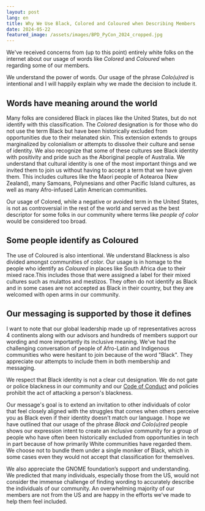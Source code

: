 ```yaml
---
layout: post
lang: en
title: Why We Use Black, Colored and Coloured when Describing Members
date: 2024-05-22
featured_image: /assets/images/BPD_PyCon_2024_cropped.jpg
---
```


We've received concerns from (up to this point) entirely white folks on the internet about our usage of words like _Colored_ and _Coloured_ when regarding some of our members.

We understand the power of words. Our usage of the phrase _Colo(u)red_ is intentional and I will happily explain why we made the decision to include it.

## Words have meaning around the world

Many folks are considered Black in places like the United States, but do not identify with this classification. The _Colored_ designation is for those who do not use the term Black but have been historically excluded from opportunities due to their melanated skin. This extension extends to groups marginalized by colonialism or attempts to dissolve their culture and sense of identity. We also recognize that some of these cultures see Black identity with positivity and pride such as the Aboriginal people of Australia. We understand that cultural identity is one of the most important things and we invited them to join us without having to accept a term that we have given them. This includes cultures like the Maori people of Aotearoa (New Zealand), many Samoans, Polynesians and other Pacific Island cultures, as well as many Afro-infused Latin American communities.

Our usage of Colored, while a negative or avoided term in the United States, is not as controversial in the rest of the world and served as the best descriptor for some folks in our community where terms like _people of color_ would be considered too broad.

## Some people identify as Coloured

The use of Coloured is also intentional. We understand Blackness is also divided amongst communities of color. Our usage is in homage to the people who identify as _Coloured_ in places like South Africa due to their mixed race.This includes those that were assigned a label for their mixed cultures such as mulattos and mestizos. They often do not identify as Black and in some cases are not accepted as Black in their country, but they are welcomed with open arms in our community.

## Our messaging is supported by those it defines

I want to note that our global leadership made up of representatives across 4 continents along with our advisors and hundreds of members support our wording and more importantly its inclusive meaning. We've had the challenging conversation of people of Afro-Latin and Indigenous communities who were hesitant to join because of the word "Black". They appreciate our attempts to include them in both membership and messaging.

We respect that Black identity is not a clear cut designation. We do not gate or police blackness in our community and our [Code of Conduct](https://github.com/BlackPythonDevs/.github/blob/main/CODE_OF_CONDUCT.md) and policies prohibit the act of attacking a person's blackness.

Our message's goal is to extend an invitation to other individuals of color that feel closely aligned with the struggles that comes when others perceive you as Black even if their identity doesn't match our language. I hope we have outlined that our usage of the phrase _Black and Colo(u)red_ people shows our expression intent to create an inclusive community for a group of people who have often been historically excluded from opportunities in tech in part because of how primarily White communities have regarded them. We choose not to bundle them under a single moniker of Black, which in some cases even they would not accept that classification for themselves.

We also appreciate the GNOME foundation’s support and understanding. We predicted that many individuals, especially those from the US, would not consider the immense challenge of finding wording to accurately describe the individuals of our community. An overwhelming majority of our members are not from the US and are happy in the efforts we've made to help them feel included.
